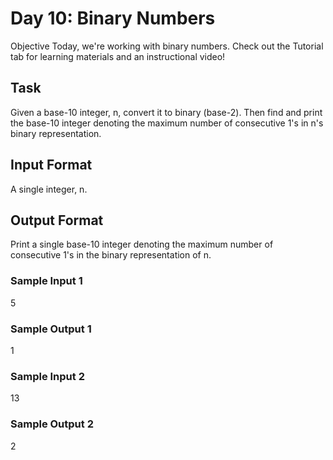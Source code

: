 # Day 10: Binary Numbers

Objective 
Today, we're working with binary numbers. Check out the Tutorial tab for learning materials and an instructional video!

## Task 
Given a base-10 integer, n, convert it to binary (base-2). Then find and print the base-10 integer denoting the maximum number of consecutive 1's in n's binary representation.

## Input Format

A single integer, n.

## Output Format

Print a single base-10 integer denoting the maximum number of consecutive 1's in the binary representation of n.

### Sample Input 1
5

### Sample Output 1
1

### Sample Input 2
13

### Sample Output 2

2
